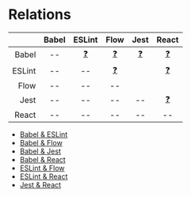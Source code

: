 # Relations

|        | Babel                | ESLint               | Flow                | Jest               | React                |
|-------:|:--------------------:|:--------------------:|:-------------------:|:------------------:|:--------------------:|
| Babel  | --                   | [❓](babel-eslint.md) | [❓](babel-flow.md)  | [❓](babel-jest.md) | [❓](babel-react.md)  |
| ESLint | --                   | --                   | [❓](eslint-flow.md) |                    | [❓](eslint-react.md) |
| Flow   | --                   | --                   | --                  |                    |                      |
| Jest   | --                   | --                   | --                  | --                 | [❓](jest-react.md)   |
| React  | --                   | --                   | --                  | --                 | --                   |

+ [Babel & ESLint](babel-eslint.md)
+ [Babel & Flow](babel-flow.md)
+ [Babel & Jest](babel-jest.md)
+ [Babel & React](babel-react.md)
+ [ESLint & Flow](eslint-flow.md)
+ [ESLint & React](eslint-react.md)
+ [Jest & React](jest-react.md)